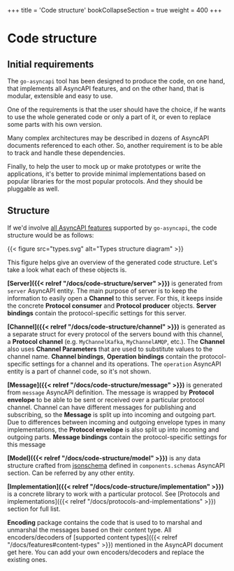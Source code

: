 +++
title = 'Code structure'
bookCollapseSection = true
weight = 400
+++

# Code structure

## Initial requirements

The `go-asyncapi` tool has been designed to produce the code, on one hand, that implements all AsyncAPI features, and on
the other hand, that is modular, extensible and easy to use.

One of the requirements is that the user should have the choice, if he wants to use the whole generated code or only a
part of it, or even to replace some parts with his own version.

Many complex architectures may be described in dozens of AsyncAPI documents referenced to each other. So, another
requirement is to be able to track and handle these dependencies.

Finally, to help the user to mock up or make prototypes or write the applications, it's better to provide minimal
implementations based on popular libraries for the most popular protocols. And they should be pluggable as well.

## Structure

If we'd involve <u>all AsyncAPI features</u> supported by `go-asyncapi`, the code structure would 
be as follows:

{{< figure src="types.svg" alt="Types structure diagram" >}}

This figure helps give an overview of the generated code structure. Let's take a look what each of these objects is.

**[Server]({{< relref "/docs/code-structure/server" >}})** is generated from `server` AsyncAPI entity.
The main purpose of server is to keep the information to easily open a **Channel** to this server. For this,
it keeps inside the concrete **Protocol consumer** and **Protocol producer** objects. **Server bindings** contain
the protocol-specific settings for this server.

**[Channel]({{< relref "/docs/code-structure/channel" >}})** is generated as a separate struct for every
protocol of the servers bound with this channel, a **Protocol channel** (e.g. `MyChannelKafka`, `MyChannelAMQP`, etc.).
The **Channel** also uses **Channel Parameters** that are used to substitute values to the channel name.
**Channel bindings**, **Operation bindings** contain the protocol-specific settings for a channel and its operations.
The `operation` AsyncAPI entity is a part of channel code, so it's not shown.

**[Message]({{< relref "/docs/code-structure/message" >}})** is generated from `message` AsyncAPI definition. The message
is wrapped by **Protocol envelope** to be able to be sent or received over a particular protocol channel. Channel
can have different messages for publishing and subscribing, so the **Message** is split up into incoming and
outgoing part. Due to differences between incoming and outgoing envelope types in many implementations, the
**Protocol envelope** is also split up into incoming and outgoing parts. **Message bindings** contain the
protocol-specific settings for this message

**[Model]({{< relref "/docs/code-structure/model" >}})** is any data structure crafted from
[jsonschema](https://json-schema.org/) defined in `components.schemas` AsyncAPI section.
Can be referred by any other entity.

**[Implementation]({{< relref "/docs/code-structure/implementation" >}})** is a concrete library to work with a
particular protocol. See [Protocols and implementations]({{< relref "/docs/protocols-and-implementations" >}}) section
for full list.

**Encoding** package contains the code that is used to to marshal and unmarshal the messages based on their 
content type. All encoders/decoders of [supported content types]({{< relref "/docs/features#content-types" >}}) 
mentioned in the AsyncAPI document get here. You can add your own encoders/decoders and replace the existing ones.